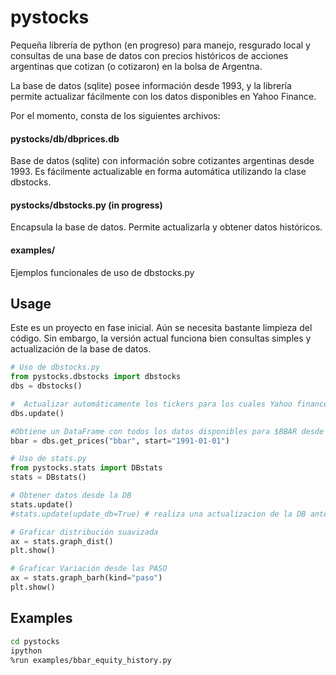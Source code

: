 # pystocks
Pequeña librería de python (en progreso) para manejo, resgurado local y consultas de una base de datos
con precios históricos de acciones argentinas que cotizan (o cotizaron) en la bolsa de Argentna.

La base de datos (sqlite) posee información desde 1993, y la librería permite actualizar fácilmente
con los datos disponibles en Yahoo Finance.

Por el momento, consta de los siguientes archivos:

#### pystocks/db/dbprices.db
Base de datos (sqlite) con información sobre cotizantes argentinas desde 1993. Es fácilmente actualizable
en forma automática utilizando la clase dbstocks.

#### pystocks/dbstocks.py (in progress)
Encapsula la base de datos. Permite actualizarla y obtener datos históricos.

#### examples/
Ejemplos funcionales de uso de dbstocks.py

## Usage
Este es un proyecto en fase inicial. Aún se necesita bastante limpieza del código.
Sin embargo, la versión actual funciona bien consultas simples y actualización de la base de datos.

```python
# Uso de dbstocks.py
from pystocks.dbstocks import dbstocks
dbs = dbstocks()

#  Actualizar automáticamente los tickers para los cuales Yahoo finance tiene datos.
dbs.update()  

#Obtiene un DataFrame con todos los datos disponibles para $BBAR desde 1991.
bbar = dbs.get_prices("bbar", start="1991-01-01") 

# Uso de stats.py
from pystocks.stats import DBstats
stats = DBstats()

# Obtener datos desde la DB
stats.update()
#stats.update(update_db=True) # realiza una actualizacion de la DB antes de asignar los datos a stats

# Graficar distribución suavizada
ax = stats.graph_dist()
plt.show()

# Graficar Variación desde las PASO
ax = stats.graph_barh(kind="paso")
plt.show()
```

## Examples
```bash
cd pystocks
ipython
%run examples/bbar_equity_history.py
```
